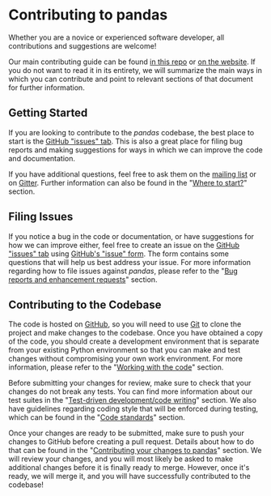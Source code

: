 # Contributing to pandas

Whether you are a novice or experienced software developer, all contributions and suggestions are welcome!

Our main contributing guide can be found [in this repo](https://github.com/pandas-dev/pandas/blob/master/doc/source/contributing.rst) or [on the website](https://pandas-docs.github.io/pandas-docs-travis/contributing.html). If you do not want to read it in its entirety, we will summarize the main ways in which you can contribute and point to relevant sections of that document for further information.

## Getting Started

If you are looking to contribute to the *pandas* codebase, the best place to start is the [GitHub "issues" tab](https://github.com/pandas-dev/pandas/issues). This is also a great place for filing bug reports and making suggestions for ways in which we can improve the code and documentation.

If you have additional questions, feel free to ask them on the [mailing list](https://groups.google.com/forum/?fromgroups#!forum/pydata) or on [Gitter](https://gitter.im/pydata/pandas). Further information can also be found in the "[Where to start?](https://github.com/pandas-dev/pandas/blob/master/doc/source/development/contributing.rst#where-to-start)" section.

## Filing Issues

If you notice a bug in the code or documentation, or have suggestions for how we can improve either, feel free to create an issue on the [GitHub "issues" tab](https://github.com/pandas-dev/pandas/issues) using [GitHub's "issue" form](https://github.com/pandas-dev/pandas/issues/new). The form contains some questions that will help us best address your issue. For more information regarding how to file issues against *pandas*, please refer to the "[Bug reports and enhancement requests](https://github.com/pandas-dev/pandas/blob/master/doc/source/development/contributing.rst#bug-reports-and-enhancement-requests)" section.

## Contributing to the Codebase

The code is hosted on [GitHub](https://www.github.com/pandas-dev/pandas), so you will need to use [Git](http://git-scm.com/) to clone the project and make changes to the codebase. Once you have obtained a copy of the code, you should create a development environment that is separate from your existing Python environment so that you can make and test changes without compromising your own work environment. For more information, please refer to the "[Working with the code](https://github.com/pandas-dev/pandas/blob/master/doc/source/development/contributing.rst#working-with-the-code)" section.

Before submitting your changes for review, make sure to check that your changes do not break any tests. You can find more information about our test suites in the "[Test-driven development/code writing](https://github.com/pandas-dev/pandas/blob/master/doc/source/contributing.rst#test-driven-development-code-writing)" section. We also have guidelines regarding coding style that will be enforced during testing, which can be found in the "[Code standards](https://github.com/pandas-dev/pandas/blob/master/doc/source/development/contributing.rst#code-standards)" section.

Once your changes are ready to be submitted, make sure to push your changes to GitHub before creating a pull request. Details about how to do that can be found in the "[Contributing your changes to pandas](https://github.com/pandas-dev/pandas/blob/master/doc/source/development/contributing.rst#contributing-your-changes-to-pandas)" section. We will review your changes, and you will most likely be asked to make additional changes before it is finally ready to merge. However, once it's ready, we will merge it, and you will have successfully contributed to the codebase!
